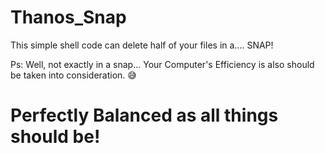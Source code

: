 # Thanos_Snap
This simple shell code can delete half of your files in a.... SNAP!

Ps: Well, not exactly in a snap... Your Computer's Efficiency is also should be taken into consideration. 😅

# Perfectly Balanced as all things should be!
